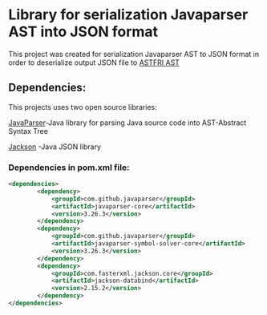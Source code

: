 # Library for serialization Javaparser AST into JSON format
This project was created for serialization Javaparser AST to JSON format in order to deserialize output JSON file to [ASTFRI AST](https://github.com/kifriosse/astfri) 
## Dependencies:
This projects uses two open source libraries:

[JavaParser](https://github.com/javaparser/javaparser)-Java library for parsing Java source code into AST-Abstract Syntax Tree

[Jackson](https://github.com/FasterXML/jackson]) -Java JSON library

### Dependencies in pom.xml file:
```xml
<dependencies>
        <dependency>
            <groupId>com.github.javaparser</groupId>
            <artifactId>javaparser-core</artifactId>
            <version>3.26.3</version>
        </dependency>
        <dependency>
            <groupId>com.github.javaparser</groupId>
            <artifactId>javaparser-symbol-solver-core</artifactId>
            <version>3.26.3</version>
        </dependency>
        <dependency>
            <groupId>com.fasterxml.jackson.core</groupId>
            <artifactId>jackson-databind</artifactId>
            <version>2.15.2</version>
        </dependency>
</dependencies>
